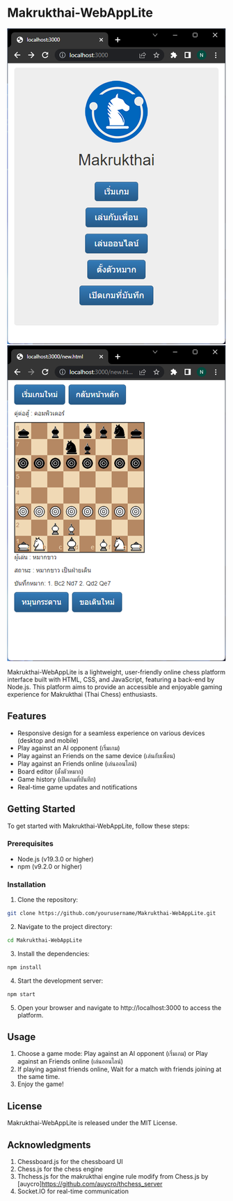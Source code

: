 # Makrukthai-WebAppLite
![Makrukthai-WebAppLite](https://raw.githubusercontent.com/natstpt/Makrukthai-WebAppLite/main/screenshots/screenshots1.png)
![Makrukthai-WebAppLite](https://raw.githubusercontent.com/natstpt/Makrukthai-WebAppLite/main/screenshots/screenshots2.png)

Makrukthai-WebAppLite is a lightweight, user-friendly online chess platform interface built with HTML, CSS, and JavaScript, featuring a back-end by Node.js. This platform aims to provide an accessible and enjoyable gaming experience for Makrukthai (Thai Chess) enthusiasts.

## Features

- Responsive design for a seamless experience on various devices (desktop and mobile)
- Play against an AI opponent (เริ่มเกม)
- Play against an Friends on the same device (เล่นกับเพื่อน)
- Play against an Friends online (เล่นออนไลน์)
- Board editor (ตั้งตัวหมาก)
- Game history (เปิดเกมที่บันทึก)
- Real-time game updates and notifications 


## Getting Started

To get started with Makrukthai-WebAppLite, follow these steps:

### Prerequisites

- Node.js (v19.3.0 or higher)
- npm (v9.2.0 or higher)

### Installation

1. Clone the repository:

```bash
git clone https://github.com/yourusername/Makrukthai-WebAppLite.git
```

2. Navigate to the project directory:

```bash
cd Makrukthai-WebAppLite
```

3. Install the dependencies:

```bash
npm install
```

4. Start the development server:

```bash
npm start
```

5. Open your browser and navigate to http://localhost:3000 to access the platform.

## Usage
1. Choose a game mode: Play against an AI opponent (เริ่มเกม) or Play against an Friends online (เล่นออนไลน์)
2. If playing against friends online, Wait for a match with friends joining at the same time.
3. Enjoy the game!

## License
Makrukthai-WebAppLite is released under the MIT License.

## Acknowledgments
1. Chessboard.js for the chessboard UI
2. Chess.js for the chess engine
3. Thchess.js for the makrukthai engine rule modify from Chess.js by [auycro]https://github.com/auycro/thchess_server
4. Socket.IO for real-time communication
